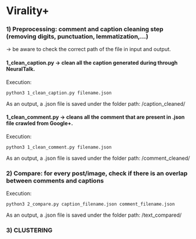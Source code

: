 # Virality+

### 1) Preprocessing: comment and caption cleaning step (removing digits, punctuation, lemmatization,...)
-> be aware to check the correct path of the file in input and output.

#### 1_clean_caption.py -> clean all the caption generated during through NeuralTalk.

Execution:
	
```
python3 1_clean_caption.py filename.json
```

As an output, a .json file is saved under the folder path: /caption_cleaned/

#### 1_clean_comment.py -> cleans all the comment that are present in .json file crawled from Google+.

Execution:

```
python3 1_clean_comment.py filename.json
```

As an output, a .json file is saved under the folder path: /comment_cleaned/

### 2) Compare: for every post/image, check if there is an overlap between comments and captions

Execution:
	
```
python3 2_compare.py caption_filename.json comment_filename.json
```

As an output, a .json file is saved under the folder path: /text_compared/

### 3) CLUSTERING

